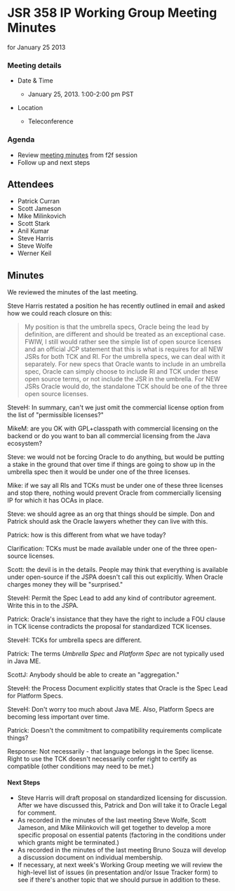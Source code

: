 # JSR 358 IP Working Group Meeting Minutes  
for January 25 2013

### Meeting details

*   Date & Time
    *   January 25, 2013\. 1:00-2:00 pm PST

*   Location
    *   Teleconference

### Agenda

*   Review [meeting minutes](/files/Meeting%20Materials/JSR-358-EG-Minutes-Jan-16-2013.md) from f2f session
*   Follow up and next steps

## Attendees

*   Patrick Curran
*   Scott Jameson
*   Mike Milinkovich
*   Scott Stark
*   Anil Kumar
*   Steve Harris
*   Steve Wolfe
*   Werner Keil

## Minutes

We reviewed the minutes of the last meeting.

Steve Harris restated a position he has recently outlined in email and asked how we could reach closure on this:

> My position is that the umbrella specs, Oracle being the lead by definition, are different and should be treated as an exceptional case. FWIW, I still would rather see the simple list of open source licenses and an official JCP statement that this is what is requires for all NEW JSRs for both TCK and RI. For the umbrella specs, we can deal with it separately. For new specs that Oracle wants to include in an umbrella spec, Oracle can simply choose to include RI and TCK under these open source terms, or not include the JSR in the umbrella. For NEW JSRs Oracle would do, the standalone TCK should be one of the three open source licenses.

SteveH: In summary, can't we just omit the commercial license option from the list of "permissible licenses?"

MikeM: are you OK with GPL+classpath with commercial licensing on the backend or do you want to ban all commercial licensing from the Java ecosystem?

Steve: we would not be forcing Oracle to do anything, but would be putting a stake in the ground that over time if things are going to show up in the umbrella spec then it would be under one of the three licenses.

Mike: if we say all RIs and TCKs must be under one of these three licenses and stop there, nothing would prevent Oracle from commercially licensing IP for which it has OCAs in place.

Steve: we should agree as an org that things should be simple. Don and Patrick should ask the Oracle lawyers whether they can live with this.

Patrick: how is this different from what we have today?

Clarification: TCKs must be made available under one of the three open-source licenses.

Scott: the devil is in the details. People may think that everything is available under open-source if the JSPA doesn't call this out explicitly. When Oracle charges money they will be "surprised."

SteveH: Permit the Spec Lead to add any kind of contributor agreement. Write this in to the JSPA.

Patrick: Oracle's insistance that they have the right to include a FOU clause in TCK license contradicts the proposal for standardized TCK licenses.

SteveH: TCKs for umbrella specs are different.

Patrick: The terms _Umbrella Spec_ and _Platform Spec_ are not typically used in Java ME.

ScottJ: Anybody should be able to create an "aggregation."

SteveH: the Process Document explicitly states that Oracle is the Spec Lead for Platform Specs.

SteveH: Don't worry too much about Java ME. Also, Platform Specs are becoming less important over time.

Patrick: Doesn't the commitment to compatibility requirements complicate things?

Response: Not necessarily - that language belongs in the Spec license. Right to use the TCK doesn't necessarily confer right to certify as compatible (other conditions may need to be met.)

#### Next Steps

*   Steve Harris will draft proposal on standardized licensing for discussion. After we have discussed this, Patrick and Don will take it to Oracle Legal for comment.
*   As recorded in the minutes of the last meeting Steve Wolfe, Scott Jameson, and Mike Milinkovich will get together to develop a more specific proposal on essential patents (factoring in the conditions under which grants might be terminated.)
*   As recorded in the minutes of the last meeting Bruno Souza will develop a discussion document on individual membership.
*   If necessary, at next week's Working Group meeting we will review the high-level list of issues (in presentation and/or Issue Tracker form) to see if there's another topic that we should pursue in addition to these.